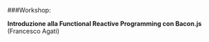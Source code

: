###Workshop:

__Introduzione alla Functional Reactive Programming con Bacon.js__ (Francesco Agati)  
